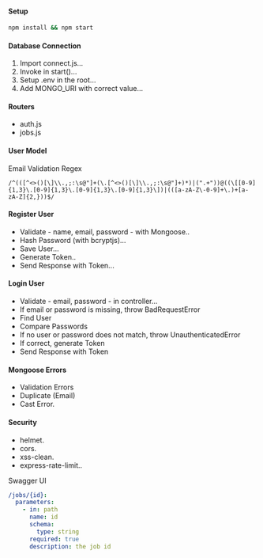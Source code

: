 #### Setup

```bash
npm install && npm start
```

#### Database Connection

1. Import connect.js...
2. Invoke in start()...
3. Setup .env in the root...
4. Add MONGO_URI with correct value...

#### Routers

- auth.js
- jobs.js

#### User Model

Email Validation Regex

```regex
/^(([^<>()[\]\\.,;:\s@"]+(\.[^<>()[\]\\.,;:\s@"]+)*)|(".+"))@((\[[0-9]{1,3}\.[0-9]{1,3}\.[0-9]{1,3}\.[0-9]{1,3}\])|(([a-zA-Z\-0-9]+\.)+[a-zA-Z]{2,}))$/
```

#### Register User

- Validate - name, email, password - with Mongoose..
- Hash Password (with bcryptjs)...
- Save User...
- Generate Token..
- Send Response with Token...

#### Login User

- Validate - email, password - in controller...
- If email or password is missing, throw BadRequestError
- Find User
- Compare Passwords
- If no user or password does not match, throw UnauthenticatedError
- If correct, generate Token
- Send Response with Token

#### Mongoose Errors

- Validation Errors
- Duplicate (Email)
- Cast Error.

#### Security

- helmet.
- cors.
- xss-clean.
- express-rate-limit..

Swagger UI

```yaml
/jobs/{id}:
  parameters:
    - in: path
      name: id
      schema:
        type: string
      required: true
      description: the job id
```
